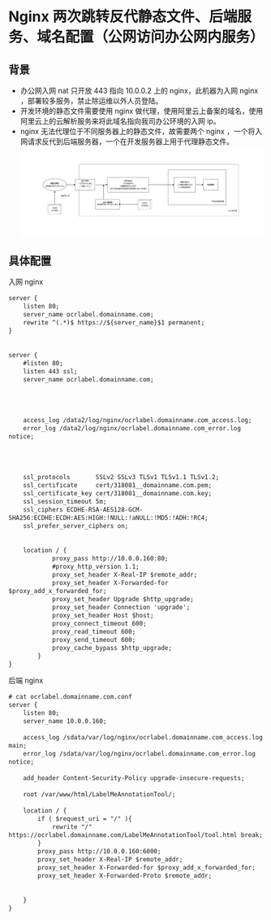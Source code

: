 # Nginx 两次跳转反代静态文件、后端服务、域名配置（公网访问办公网内服务）

## 背景

* 办公网入网 nat 只开放 443 指向 10.0.0.2 上的 nginx，此机器为入网 nginx ，部署较多服务，禁止除运维以外人员登陆。
* 开发环境的静态文件需要使用 nginx 做代理，使用阿里云上备案的域名，使用阿里云上的云解析服务来将此域名指向我司办公环境的入网 ip。
* nginx 无法代理位于不同服务器上的静态文件，故需要两个 nginx ，一个将入网请求反代到后端服务器，一个在开发服务器上用于代理静态文件。
![](https://github.com/dearxuany/Sharon_Technology_learning_note/blob/master/note_images/Nginx_images/nginx%20%E4%B8%A4%E6%AC%A1%E8%B7%B3%E8%BD%AC%E5%8F%8D%E4%BB%A3%E9%9D%99%E6%80%81%E6%96%87%E4%BB%B6%E3%80%81%E5%90%8E%E7%AB%AF%E6%9C%8D%E5%8A%A1%E3%80%81%E5%9F%9F%E5%90%8D%E9%85%8D%E7%BD%AE%EF%BC%88%E5%85%AC%E7%BD%91%E8%AE%BF%E9%97%AE%E5%8A%9E%E5%85%AC%E7%BD%91%E5%86%85%E6%9C%8D%E5%8A%A1%EF%BC%89.png?raw=true)


## 具体配置
入网 nginx
```
server {
    listen 80;
    server_name ocrlabel.domainname.com;
    rewrite ^(.*)$ https://${server_name}$1 permanent;
}


server {
    #listen 80;
    listen 443 ssl;
    server_name ocrlabel.domainname.com;




    access_log /data2/log/nginx/ocrlabel.domainname.com_access.log;
    error_log /data2/log/nginx/ocrlabel.domainname.com_error.log notice;




    ssl_protocols       SSLv2 SSLv3 TLSv1 TLSv1.1 TLSv1.2;
    ssl_certificate     cert/318081__domainname.com.pem;
    ssl_certificate_key cert/318081__domainname.com.key;
    ssl_session_timeout 5m;
    ssl_ciphers ECDHE-RSA-AES128-GCM-SHA256:ECDHE:ECDH:AES:HIGH:!NULL:!aNULL:!MD5:!ADH:!RC4;
    ssl_prefer_server_ciphers on;


    location / {
            proxy_pass http://10.0.0.160:80;
            #proxy_http_version 1.1;
            proxy_set_header X-Real-IP $remote_addr;
            proxy_set_header X-Forwarded-for $proxy_add_x_forwarded_for;
            proxy_set_header Upgrade $http_upgrade;
            proxy_set_header Connection 'upgrade';
            proxy_set_header Host $host;
            proxy_connect_timeout 600;
            proxy_read_timeout 600;
            proxy_send_timeout 600;
            proxy_cache_bypass $http_upgrade;
        }
}
```

后端 nginx
```
# cat ocrlabel.domainname.com.conf
server {
    listen 80;
    server_name 10.0.0.160;

    access_log /sdata/var/log/nginx/ocrlabel.domainname.com_access.log main;
    error_log /sdata/var/log/nginx/ocrlabel.domainname.com_error.log notice;

    add_header Content-Security-Policy upgrade-insecure-requests;

    root /var/www/html/LabelMeAnnotationTool/;

    location / {
        if ( $request_uri = "/" ){
            rewrite "/" https://ocrlabel.domainname.com/LabelMeAnnotationTool/tool.html break;
        }
        proxy_pass http://10.0.0.160:6000;
        proxy_set_header X-Real-IP $remote_addr;
        proxy_set_header X-Forwarded-for $proxy_add_x_forwarded_for;
        proxy_set_header X-Forwarded-Proto $remote_addr;


    }
}
```
